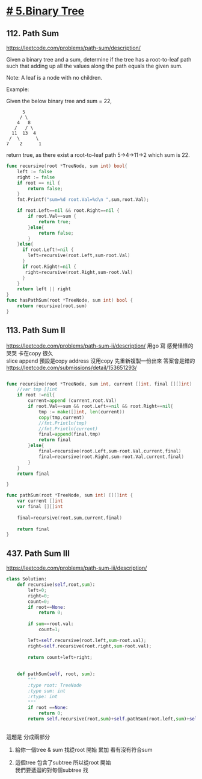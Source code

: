 # [# 5.Binary Tree](/binaryTree.md)

## 112. Path Sum

https://leetcode.com/problems/path-sum/description/

Given a binary tree and a sum, determine if the tree has a root-to-leaf path such that adding up all the values along the path equals the given sum.

Note: A leaf is a node with no children.

Example:

Given the below binary tree and sum = 22,

          5
         / \
        4   8
       /   / \
      11  13  4
     /  \      \
    7    2      1
return true, as there exist a root-to-leaf path 5->4->11->2 which sum is 22.

```go
func recursive(root *TreeNode, sum int) bool{
    left := false  
    right := false  
    if root == nil {
        return false;
    }
    fmt.Printf("sum=%d root.Val=%d\n ",sum,root.Val);

    if root.Left==nil && root.Right==nil {
        if root.Val==sum {
            return true;
        }else{
            return false;
        }
    }else{
      if root.Left!=nil {
        left=recursive(root.Left,sum-root.Val)
      }  
      if root.Right!=nil { 
       right=recursive(root.Right,sum-root.Val)
      }          
    }
    return left || right
}
func hasPathSum(root *TreeNode, sum int) bool {
    return recursive(root,sum)
}

```
## 113. Path Sum II 
https://leetcode.com/problems/path-sum-ii/description/
用go 寫 感覺怪怪的  哭哭
卡在copy 很久      
slice append 預設是copy address 沒用copy 先重新複製一份出來  答案會是錯的
https://leetcode.com/submissions/detail/153651293/

```go

func recursive(root *TreeNode, sum int, current []int, final [][]int)  [][]int{
    //var tmp []int
    if root !=nil{
        current=append (current,root.Val)
        if root.Val==sum && root.Left==nil && root.Right==nil{
            tmp := make([]int, len(current))
            copy(tmp,current)
            //fmt.Println(tmp)
            //fmt.Println(current)
            final=append(final,tmp)
            return final
        }else{
            final=recursive(root.Left,sum-root.Val,current,final)
            final=recursive(root.Right,sum-root.Val,current,final)   
        } 
    }
    return final

}

func pathSum(root *TreeNode, sum int) [][]int {
    var current []int
    var final [][]int
    
    final=recursive(root,sum,current,final)
    
    return final 
}
```

## 437. Path Sum III

https://leetcode.com/problems/path-sum-iii/description/

```python
class Solution:
    def recursive(self,root,sum):
        left=0;
        right=0;
        count=0;
        if root==None:
            return 0;
        
        if sum==root.val:
            count=1;

        left=self.recursive(root.left,sum-root.val);
        right=self.recursive(root.right,sum-root.val);
            
        return count+left+right;
        
    
    def pathSum(self, root, sum):
        """
        :type root: TreeNode
        :type sum: int
        :rtype: int
        """
        if root ==None:
            return 0;
        return self.recursive(root,sum)+self.pathSum(root.left,sum)+self.pathSum(root.right,sum);    
            
```

這題是 分成兩部分

1. 給你一個tree & sum
找從root 開始  累加  看有沒有符合sum

2. 這個tree 包含了subtree
所以從root 開始   
我們要遞迴的對每個subtree 找



